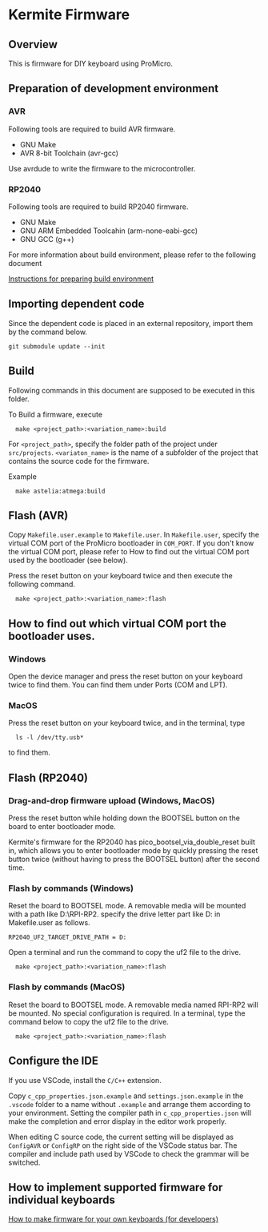 # Kermite Firmware
## Overview

This is firmware for DIY keyboard using ProMicro.

## Preparation of development environment
### AVR

Following tools are required to build AVR firmware.

- GNU Make
- AVR 8-bit Toolchain (avr-gcc)

Use avrdude to write the firmware to the microcontroller.

### RP2040

Following tools are required to build RP2040 firmware.

- GNU Make
- GNU ARM Embedded Toolcahin (arm-none-eabi-gcc)
- GNU GCC (g++)

For more information about build environment, please refer to the following document

[Instructions for preparing build environment](./docs/build_environment/index.md)


## Importing dependent code

Since the dependent code is placed in an external repository, import them by the command below.

```
git submodule update --init
```

## Build

Following commands in this document are supposed to be executed in this folder.

To Build a firmware, execute
```
  make <project_path>:<variation_name>:build
```

For `<project_path>`, specify the folder path of the project under `src/projects`. `<variaton_name>` is the name of a subfolder of the project that contains the source code for the firmware.

Example
```
  make astelia:atmega:build
```

## Flash (AVR)

Copy `Makefile.user.example` to `Makefile.user`.
In `Makefile.user`, specify the virtual COM port of the ProMicro bootloader in `COM_PORT`. If you don't know the virtual COM port, please refer to How to find out the virtual COM port used by the bootloader (see below).

Press the reset button on your keyboard twice and then execute the following command.

```
  make <project_path>:<variation_name>:flash
```

## How to find out which virtual COM port the bootloader uses.

### Windows

Open the device manager and press the reset button on your keyboard twice to find them. You can find them under Ports (COM and LPT).

### MacOS

Press the reset button on your keyboard twice, and in the terminal, type

```
  ls -l /dev/tty.usb*
```

to find them.

## Flash (RP2040)
### Drag-and-drop firmware upload (Windows, MacOS)
Press the reset button while holding down the BOOTSEL button on the board to enter bootloader mode.

Kermite's firmware for the RP2040 has pico_bootsel_via_double_reset built in, which allows you to enter bootloader mode by quickly pressing the reset button twice (without having to press the BOOTSEL button) after the second time.

### Flash by commands (Windows)

Reset the board to BOOTSEL mode. A removable media will be mounted with a path like D:\RPI-RP2. specify the drive letter part like D: in Makefile.user as follows.
```
RP2040_UF2_TARGET_DRIVE_PATH = D:
```
Open a terminal and run the command to copy the uf2 file to the drive.

```
  make <project_path>:<variation_name>:flash
```

### Flash by commands (MacOS)
Reset the board to BOOTSEL mode. A removable media named RPI-RP2 will be mounted. No special configuration is required. In a terminal, type the command below to copy the uf2 file to the drive.

```
  make <project_path>:<variation_name>:flash
```


## Configure the IDE

If you use VSCode, install the `C/C++` extension.


Copy `c_cpp_properties.json.example` and `settings.json.example` in the `.vscode` folder to a name without `.example` and arrange them according to your environment. Setting the compiler path in `c_cpp_properties.json` will make the completion and error display in the editor work properly.

When editing C source code, the current setting will be displayed as `ConfigAVR` or `ConfigRP` on the right side of the VSCode status bar. The compiler and include path used by VSCode to check the grammar will be switched.

## How to implement supported firmware for individual keyboards

[How to make firmware for your own keyboards (for developers)](./docs/developer_guide.md)
